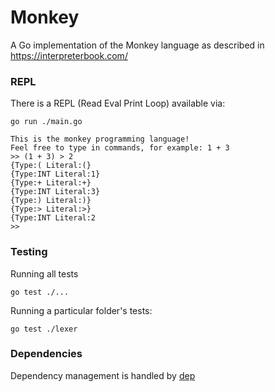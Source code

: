 Monkey
======

A Go implementation of the Monkey language as described in https://interpreterbook.com/

### REPL

There is a REPL (Read Eval Print Loop) available via:

```shell
go run ./main.go

This is the monkey programming language!
Feel free to type in commands, for example: 1 + 3
>> (1 + 3) > 2
{Type:( Literal:(}
{Type:INT Literal:1}
{Type:+ Literal:+}
{Type:INT Literal:3}
{Type:) Literal:)}
{Type:> Literal:>}
{Type:INT Literal:2
>>
```

### Testing

Running all tests
```shell
go test ./...
```

Running a particular folder's tests:

```shell
go test ./lexer
```

### Dependencies

Dependency management is handled by [dep](https://github.com/golang/dep)
